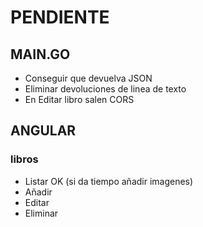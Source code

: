 # PENDIENTE

## MAIN.GO

- Conseguir que devuelva JSON
- Eliminar devoluciones de linea de texto
- En Editar libro salen CORS

## ANGULAR

### libros

- Listar OK (si da tiempo añadir imagenes)
- Añadir
- Editar
- Eliminar

